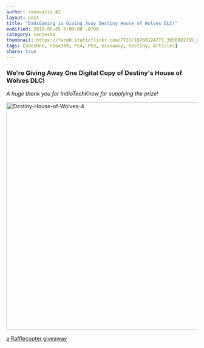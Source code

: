 ```yaml
---
author: renovatio_42
layout: post
title: "DadsGaming is Giving Away Destiny House of Wolves DLC!"
modified: 2015-05-05 8:00:00 -0700
category: contests
thumbnail: https://farm8.staticflickr.com/7733/16760124773_3656801755_o.png
tags: [XboxOne, Xbox360, PS4, PS3, Giveaway, Destiny, Articles]
share: true
---
```


### We're Giving Away One Digital Copy of Destiny's House of Wolves DLC! 


*A huge thank you for IndioTechKnow for supplying the prize!*

<img src="https://farm8.staticflickr.com/7733/16760124773_3656801755_o.png" width="1440" height="599" alt="Destiny-House-of-Wolves-4">


<a class="rcptr" href="http://www.rafflecopter.com/rafl/display/5407d0de6/" rel="nofollow" data-raflid="5407d0de6" data-theme="classic" data-template="" id="rcwidget_ghow93vw">a Rafflecopter giveaway</a>
<script src="//widget-prime.rafflecopter.com/launch.js"></script>
